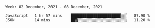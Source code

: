 <!--START_SECTION:waka-->
```text
Week: 02 December, 2021 - 08 December, 2021

JavaScript   1 hr 57 mins    ██████████████████████░░░   87.90 % 
JSON         14 mins         ██▓░░░░░░░░░░░░░░░░░░░░░░   11.20 % 
```
<!--END_SECTION:waka-->

